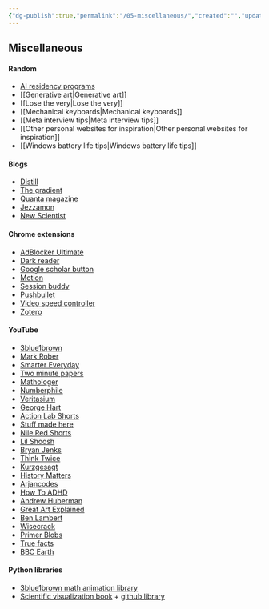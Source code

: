 ```yaml
---
{"dg-publish":true,"permalink":"/05-miscellaneous/","created":"","updated":""}
---
```



## Miscellaneous

#### Random

- [AI residency programs](https://github.com/dangkhoasdc/awesome-ai-residency)
- [[Generative art\|Generative art]]
- [[Lose the very\|Lose the very]]
- [[Mechanical keyboards\|Mechanical keyboards]]
- [[Meta interview tips\|Meta interview tips]]
- [[Other personal websites for inspiration\|Other personal websites for inspiration]]
- [[Windows battery life tips\|Windows battery life tips]]

#### Blogs

- [Distill](https://distill.pub)
- [The gradient](https://thegradient.pub/)
- [Quanta magazine](https://www.quantamagazine.org/)
- [Jezzamon](https://www.jezzamon.com/fourier/)
- [New Scientist](https://www.newscientist.com/)

#### Chrome extensions

- [AdBlocker Ultimate](https://chrome.google.com/webstore/detail/adblocker-ultimate/ohahllgiabjaoigichmmfljhkcfikeof?hl=en)
- [Dark reader](https://darkreader.org/)
- [Google scholar button](https://chrome.google.com/webstore/detail/google-scholar-button/ldipcbpaocekfooobnbcddclnhejkcpn?hl=en)
- [Motion](https://www.usemotion.com/)
- [Session buddy](https://chrome.google.com/webstore/detail/session-buddy/edacconmaakjimmfgnblocblbcdcpbko?hl=en)
- [Pushbullet](https://www.pushbullet.com/)
- [Video speed controller](https://chrome.google.com/webstore/detail/video-speed-controller/nffaoalbilbmmfgbnbgppjihopabppdk?hl=en)
- [Zotero](https://www.zotero.org/download/connectors)

#### YouTube

- [3blue1brown](https://www.youtube.com/@3blue1brown)
- [Mark Rober](https://www.youtube.com/@MarkRober)
- [Smarter Everyday](https://www.youtube.com/@smartereveryday)
- [Two minute papers](https://www.youtube.com/@TwoMinutePapers)
- [Mathologer](https://www.youtube.com/@Mathologer)
- [Numberphile](https://www.youtube.com/@numberphile)
- [Veritasium](https://www.youtube.com/@veritasium)
- [George Hart](https://www.youtube.com/@GeorgeHart-math/videos)
- [Action Lab Shorts](https://www.youtube.com/@ActionLabShorts)
- [Stuff made here](https://www.youtube.com/@StuffMadeHere)
- [Nile Red Shorts](https://www.youtube.com/@NileRedShorts)
- [Lil Shoosh](https://www.youtube.com/@Lil_Shoosh)
- [Bryan Jenks](https://www.youtube.com/@BryanJenksTech)
- [Think Twice](https://www.youtube.com/@ThinkTwiceLtu)
- [Kurzgesagt](https://www.youtube.com/@kurzgesagt)
- [History Matters](https://www.youtube.com/@HistoryMatters)
- [Arjancodes](https://www.youtube.com/@ArjanCodes)
- [How To ADHD](https://www.youtube.com/@HowtoADHD)
- [Andrew Huberman](https://www.youtube.com/@hubermanlab)
- [Great Art Explained](https://www.youtube.com/@GreatArtExplained)
- [Ben Lambert](https://www.youtube.com/@SpartacanUsuals)
- [Wisecrack](https://www.youtube.com/@WisecrackEDU)
- [Primer Blobs](https://www.youtube.com/@PrimerBlobs)
- [True facts](https://www.youtube.com/@zefrank)
- [BBC Earth](https://www.youtube.com/@bbcearth)


#### Python libraries

- [3blue1brown math animation library](https://github.com/3b1b/manim)
- [Scientific visualization book](https://hal.inria.fr/hal-03427242/document) + [github library](https://github.com/rougier/scientific-visualization-book)